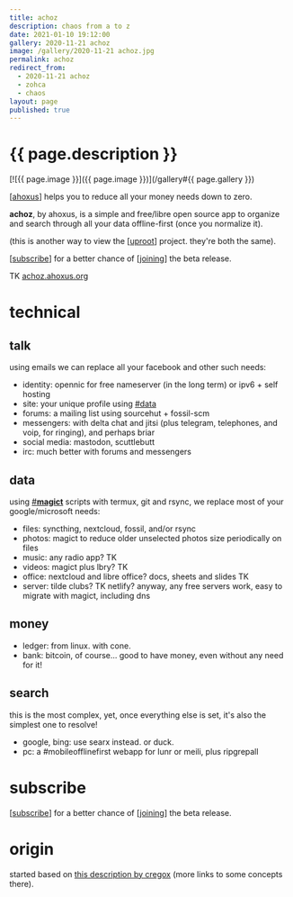 ```yaml
---
title: achoz
description: chaos from a to z
date: 2021-01-10 19:12:00
gallery: 2020-11-21 achoz
image: /gallery/2020-11-21 achoz.jpg
permalink: achoz
redirect_from:
  - 2020-11-21 achoz 
  - zohca
  - chaos
layout: page
published: true
---
```


# {{ page.description }}

[![{{ page.image }}]({{ page.image }})](/gallery#{{ page.gallery }})

[[ahoxus](/)] helps you to reduce all your money needs down to zero.

**achoz**, by ahoxus, is a simple and free/libre open source app to organize and search through all your data offline-first (once you normalize it).

(this is another way to view the [[uproot](/uproot)] project. they're both the same).

[[subscribe](/#subscribe)] for a better chance of [[joining](/join)] the beta release.

TK [achoz.ahoxus.org](http://achoz.ahoxus.org)

# technical

## talk

using emails we can replace all your facebook and other such needs:

- identity: opennic for free nameserver (in the long term) or ipv6 + self hosting
- site: your unique profile using [#data](#data)
- forums: a mailing list using sourcehut + fossil-scm
- messengers: with delta chat and jitsi (plus telegram, telephones, and voip, for ringing), and perhaps briar
- social media: mastodon, scuttlebutt
- irc: much better with forums and messengers

## data

using [#**magict**](#origin) scripts with termux, git and rsync, we replace most of your google/microsoft needs:

- files: syncthing, nextcloud, fossil, and/or rsync
- photos: magict to reduce older unselected photos size periodically on files
- music: any radio app? TK
- videos: magict plus lbry? TK
- office: nextcloud and libre office? docs, sheets and slides TK
- server: tilde clubs? TK netlify? anyway, any free servers work, easy to migrate with magict, including dns

## money

- ledger: from linux. with cone.
- bank: bitcoin, of course... good to have money, even without any need for it!

## search

this is the most complex, yet, once everything else is set, it's also the simplest one to resolve!

- google, bing: use searx instead. or duck.
- pc: a #mobileofflinefirst webapp for lunr or meili, plus ripgrepall

# subscribe
[[subscribe](/#subscribe)] for a better chance of [[joining](/join)] the beta release.

# origin
started based on [this description by cregox](http://cregox.net/achoz) (more links to some concepts there).
